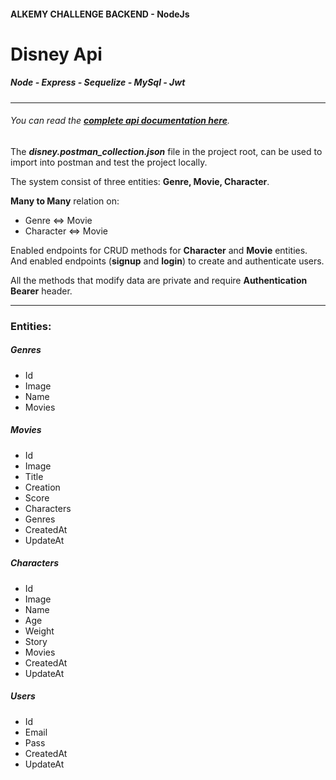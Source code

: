 #### ALKEMY CHALLENGE BACKEND - NodeJs

# Disney Api

##### Node - Express - Sequelize - MySql - Jwt

---

###### You can read the [**complete api documentation here**](https://documenter.getpostman.com/view/9036853/UyxqBiED).

The **_disney.postman_collection.json_** file in the project root, can be used to import into postman and test the project locally.

The system consist of three entities: **Genre, Movie, Character**.

**Many to Many** relation on:

- Genre <=> Movie
- Character <=> Movie

Enabled endpoints for CRUD methods for **Character** and **Movie** entities. And enabled endpoints (**signup** and **login**) to create and authenticate users.

All the methods that modify data are private and require **Authentication Bearer** header.

---

### Entities:

##### Genres

- Id
- Image
- Name
- Movies

##### Movies

- Id
- Image
- Title
- Creation
- Score
- Characters
- Genres
- CreatedAt
- UpdateAt

##### Characters

- Id
- Image
- Name
- Age
- Weight
- Story
- Movies
- CreatedAt
- UpdateAt

##### Users

- Id
- Email
- Pass
- CreatedAt
- UpdateAt
